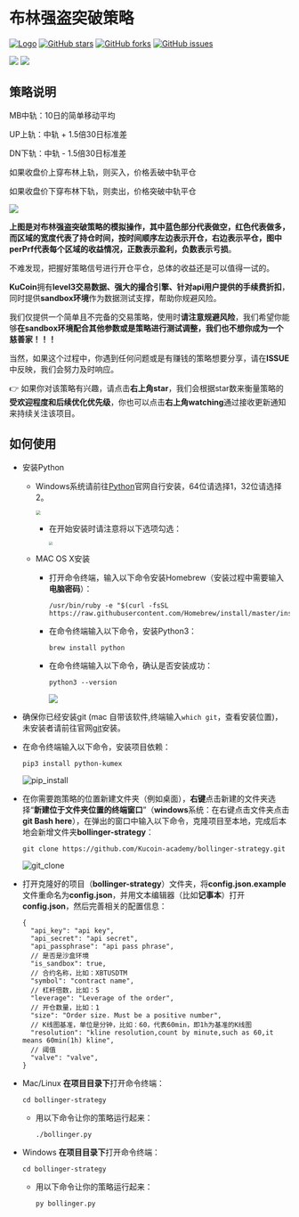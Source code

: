 # 布林强盗突破策略

[![Logo](https://img.shields.io/badge/KuCoin-KuMex-yellowgreen?style=flat-square)](https://github.com/Kucoin-academy/Guide)
[![GitHub stars](https://img.shields.io/github/stars/Kucoin-academy/bollinger-strategy.svg?label=Stars&style=flat-square)](https://github.com/Kucoin-academy/bollinger-strategy)
[![GitHub forks](https://img.shields.io/github/forks/Kucoin-academy/bollinger-strategy.svg?label=Fork&style=flat-square)](https://github.com/Kucoin-academy/bollinger-strategy)
[![GitHub issues](https://img.shields.io/github/issues/Kucoin-academy/bollinger-strategy.svg?label=Issue&style=flat-square)](https://github.com/Kucoin-academy/bollinger-strategy/issues)

[![](https://img.shields.io/badge/lang-English-informational.svg?longCache=true&style=flat-square)](README_EN.md)
[![](https://img.shields.io/badge/lang-Chinese-red.svg?longCache=true&style=flat-square)](README_CN.md)

## 策略说明

MB中轨：10日的简单移动平均

UP上轨：中轨 + 1.5倍30日标准差

DN下轨：中轨 - 1.5倍30日标准差

如果收盘价上穿布林上轨，则买入，价格丢破中轨平仓

如果收盘价下穿布林下轨，则卖出，价格突破中轨平仓

![](./img/line_CN.png)

**上图是对布林强盗突破策略的模拟操作，其中蓝色部分代表做空，红色代表做多，而区域的宽度代表了持仓时间，按时间顺序左边表示开仓，右边表示平仓，图中perPrf代表每个区域的收益情况，正数表示盈利，负数表示亏损**。

不难发现，把握好策略信号进行开仓平仓，总体的收益还是可以值得一试的。

**KuCoin**拥有**level3交易数据、强大的撮合引擎、针对api用户提供的手续费折扣**，同时提供**sandbox环境**作为数据测试支撑，帮助你规避风险。

我们仅提供一个简单且不完备的交易策略，使用时**请注意规避风险**，我们希望你能够**在sandbox环境配合其他参数或是策略进行测试调整，我们也不想你成为一个慈善家！！！**

当然，如果这个过程中，你遇到任何问题或是有赚钱的策略想要分享，请在**ISSUE**中反映，我们会努力及时响应。

:point_right: 如果你对该策略有兴趣，请点击**右上角star**，我们会根据star数来衡量策略的**受欢迎程度和后续优化优先级**，你也可以点击**右上角watching**通过接收更新通知来持续关注该项目。

## 如何使用

* 安装Python

  * Windows系统请前往[Python](https://www.python.org/downloads/windows/)官网自行安装，64位请选择1，32位请选择2。

    <img src="./img/python_download.png" style="zoom:50%" />

    * 在开始安装时请注意将以下选项勾选：

      <img src="./img/python_win.png" style="zoom:40%" />

  * MAC OS X安装

    * 打开命令终端，输入以下命令安装Homebrew（安装过程中需要输入**电脑密码**）：

      ```shell
      /usr/bin/ruby -e "$(curl -fsSL https://raw.githubusercontent.com/Homebrew/install/master/install)"
      ```

    * 在命令终端输入以下命令，安装Python3：

      ```shell
      brew install python
      ```

    * 在命令终端输入以下命令，确认是否安装成功：

      ```shell
      python3 --version
      ```

      ![](./img/python_version.gif)

* 确保你已经安装git (mac 自带该软件,终端输入`which git`，查看安装位置)，未安装者请前往官网[git](https://git-scm.com/)安装。

* 在命令终端输入以下命令，安装项目依赖：

  ```shell script
  pip3 install python-kumex
  ```

  ![pip_install](./img/pip_install.gif)
  
* 在你需要跑策略的位置新建文件夹（例如桌面），**右键**点击新建的文件夹选择“**新建位于文件夹位置的终端窗口**”（**windows**系统：在右键点击文件夹点击**git Bash here**），在弹出的窗口中输入以下命令，克隆项目至本地，完成后本地会新增文件夹**bollinger-strategy**：
  
  ```shell
  git clone https://github.com/Kucoin-academy/bollinger-strategy.git
  ```
  
  ![git_clone](./img/git_clone.gif)
  
* 打开克隆好的项目（**bollinger-strategy**）文件夹，将**config.json.example**文件重命名为**config.json**，并用文本编辑器（比如**记事本**）打开**config.json**，然后完善相关的配置信息：

  ```
  {  
    "api_key": "api key",
    "api_secret": "api secret",
    "api_passphrase": "api pass phrase",
    // 是否是沙盒环境
    "is_sandbox": true,
    // 合约名称，比如：XBTUSDTM 
    "symbol": "contract name",
    // 杠杆倍数，比如：5
    "leverage": "Leverage of the order",
    // 开仓数量，比如：1
    "size": "Order size. Must be a positive number",
    // K线图基准，单位是分钟，比如：60，代表60min，即1h为基准的K线图
    "resolution": "kline resolution,count by minute,such as 60,it means 60min(1h) kline",
    // 阈值
    "valve": "valve",
  }
  ```

* Mac/Linux **在项目目录下**打开命令终端：

  ```shell
  cd bollinger-strategy
  ```
  * 用以下命令让你的策略运行起来：
  
    ```shell
    ./bollinger.py
    ```
  
* Windows **在项目目录下**打开命令终端：

  ```shell
  cd bollinger-strategy
  ```
  * 用以下命令让你的策略运行起来：
  
    ```shell
    py bollinger.py
    ```
  
  

